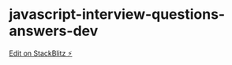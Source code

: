 # javascript-interview-questions-answers-dev

[Edit on StackBlitz ⚡️](https://stackblitz.com/edit/javascript-interview-questions-answers-dev-aditya)
